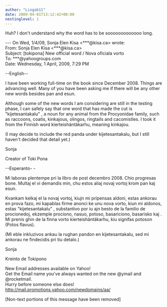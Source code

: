 ```yaml
---
author: "Liogab11"
date: 2009-04-01T13:12:42+00:00
nestinglevel: 1
---
```

Huh? I don't understand why the word has to be sooooooooooooo long.  
  
\--- On Wed, 1/4/09, Sonja Elen Kisa <\*\*\*@kisa.ca> wrote:  
From: Sonja Elen Kisa <\*\*\*@kisa.ca>  
Subject: \[tokipona\] New official word / Nova oficiala vorto  
To: \*\*\*@yahoogroups.com  
Date: Wednesday, 1 April, 2009, 7:29 PM  
  
  
  
  
  
  
  
  
  
  
  
  
\--English--  
  
  
  
I have been working full-time on the book since December 2008. Things are advancing well. Many of you have been asking me if there will be any other new words besides pan and esun.  
  
  
  
Although some of the new words I am considering are still in the testing phase, I can safely say that one word that has made the cut is "kijetesantakalu" , a noun for any animal from the Procyonidae family, such as raccoons, coatis, kinkajous, olingos, ringtails and cacomistles. I took it from the Finnish word kierteishäntäkarhu, meaning kinkajou.  
  
  
  
(I may decide to include the red panda under kijetesantakalu, but I still haven't decided that detail yet.)  
  
  
  
Sonja  
  
Creator of Toki Pona  
  
  
  
\--Esperanto- -  
  
  
  
Mi laboras plentempe pri la libro de post decembro 2008. Chio progresas bone. Multaj el vi demandis min, chu estos aliaj novaj vortoj krom pan kaj esun.  
  
  
  
Kvankam kelkaj el la novaj vortoj, kiujn mi pripensas aldoni, estas ankorau en prova fazo, mi kapablas firme anonci ke unu nova vorto, kiun mi aldonos, estas "kijetesantakalu" , substantivo por iu ajn besto de la familio de procionedoj, ekzemple prociono, nasuo, potoso, basariciono, basarisko kaj . Mi prenis ghin de la finna vorto kierteishäntäkarhu, kiu signifas potoson (Potos flavus).  
  
  
  
(Mi eble inkluzivos ankau la rughan pandon en kijetesantakalu, sed mi ankorau ne findecidis pri tiu detalo.)  
  
  
  
Sonja  
  
Kreinto de Tokipono  
  
  
  
  
  
  
  
  
  
  
  
  
  
  
  
  
  
  
  
  
  
  
  
  
  
  
  
  
  
New Email addresses available on Yahoo!  
Get the Email name you&#39;ve always wanted on the new @ymail and @rocketmail.  
Hurry before someone else does!  
http://mail.promotions.yahoo.com/newdomains/aa/  
  
\[Non-text portions of this message have been removed\]